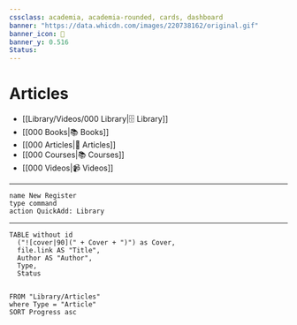 ```yaml
---
cssclass: academia, academia-rounded, cards, dashboard
banner: "https://data.whicdn.com/images/220738162/original.gif"
banner_icon: 📖
banner_y: 0.516
Status: 
---
```

# Articles
- [[Library/Videos/000 Library|🗄️ Library]]
- [[000 Books|📚 Books]]
- [[000 Articles|📖 Articles]]
- [[000 Courses|📚 Courses]]
- [[000 Videos|📹 Videos]]
---

```button
name New Register
type command
action QuickAdd: Library
```


---

```dataview
TABLE without id 
  ("![cover|90](" + Cover + ")") as Cover,
  file.link AS "Title",
  Author AS "Author",
  Type, 
  Status

 
FROM "Library/Articles"
where Type = "Article"
SORT Progress asc
```
